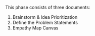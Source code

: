 This phase consists of three documents:

1. Brainstorm & Idea Prioritization  
2. Define the Problem Statements  
3. Empathy Map Canvas
